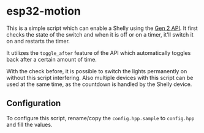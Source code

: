 esp32-motion
============

This is a simple script which can enable a Shelly using the [Gen 2 API](https://shelly-api-docs.shelly.cloud/gen2/). It first checks the state of the switch and when it is off or on a timer, it'll switch it on and restarts the timer.

It utilizes the `toggle_after` feature of the API which automatically toggles back after a certain amount of time.

With the check before, it is possible to switch the lights permanently on without this script interfering. Also multiple devices with this script can be used at the same time, as the countdown is handled by the Shelly device.

Configuration
-------------

To configure this script, rename/copy the `config.hpp.sample` to `config.hpp` and fill the values.